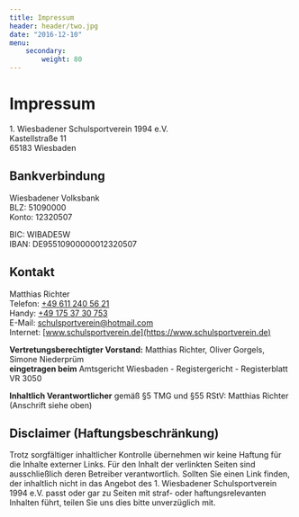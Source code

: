 ```yaml
---
title: Impressum
header: header/two.jpg
date: "2016-12-10"
menu: 
    secondary:
        weight: 80
---
```


# Impressum
1\. Wiesbadener Schulsportverein 1994 e.V.  
Kastellstraße 11  
65183 Wiesbaden  

## Bankverbindung
Wiesbadener Volksbank  
BLZ: 51090000  
Konto: 12320507  

BIC: WIBADE5W  
IBAN: DE95510900000012320507  


## Kontakt
Matthias Richter  
Telefon: [+49 611 240 56 21](tel:+496112405621)  
Handy: [+49 175 37 30 753](tel:+491753730753)  
E-Mail: [schulsportverein@hotmail.com](mailto:schulsportverein@hotmail.com)    
Internet: [www.schulsportverein.de](https://www.schulsportverein.de)  

**Vertretungsberechtigter Vorstand:** Matthias Richter, Oliver Gorgels, Simone Niederprüm  
**eingetragen beim** Amtsgericht Wiesbaden - Registergericht - Registerblatt VR 3050 

**Inhaltlich Verantwortlicher** gemäß §5 TMG und §55 RStV: Matthias Richter (Anschrift siehe oben)  

## Disclaimer (Haftungsbeschränkung)
Trotz sorgfältiger inhaltlicher Kontrolle übernehmen wir keine Haftung für die Inhalte externer Links. Für den Inhalt der verlinkten Seiten sind ausschließlich deren Betreiber verantwortlich. Sollten Sie einen Link finden, der inhaltlich nicht in das Angebot des 1. Wiesbadener Schulsportverein 1994 e.V. passt oder gar zu Seiten mit straf- oder haftungsrelevanten Inhalten führt, teilen Sie uns dies bitte unverzüglich mit.
